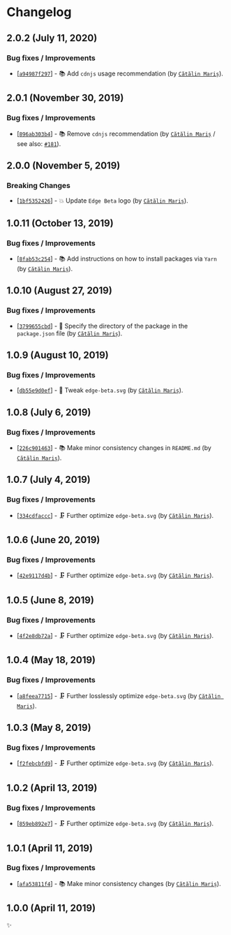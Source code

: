 <!-- markdownlint-disable line-length -->

Changelog
=========

2.0.2 (July 11, 2020)
---------------------

### Bug fixes / Improvements

* [[`a94987f297`](https://github.com/alrra/browser-logos/commit/a94987f29719142668cdf960b3f624ce1a3c6aa8)] - 📚 Add `cdnjs` usage recommendation (by [`Cătălin Mariș`](https://github.com/alrra)).

2.0.1 (November 30, 2019)
-------------------------

### Bug fixes / Improvements

* [[`896ab303b4`](https://github.com/alrra/browser-logos/commit/896ab303b43decd25c518ea5dc0081e6974d344a)] - 📚 Remove `cdnjs` recommendation (by [`Cătălin Mariș`](https://github.com/alrra) / see also: [`#181`](https://github.com/alrra/browser-logos/issues/181)).

2.0.0 (November 5, 2019)
------------------------

### Breaking Changes

* [[`1bf5352426`](https://github.com/alrra/browser-logos/commit/1bf5352426f6a1784eaa6af706d89aee01668cb7)] - 💥 Update `Edge Beta` logo (by [`Cătălin Mariș`](https://github.com/alrra)).

1.0.11 (October 13, 2019)
-------------------------

### Bug fixes / Improvements

* [[`8fab53c254`](https://github.com/alrra/browser-logos/commit/8fab53c2544fe45642f4b330f21c426a07c63367)] - 📚 Add instructions on how to install packages via `Yarn` (by [`Cătălin Mariș`](https://github.com/alrra)).

1.0.10 (August 27, 2019)
------------------------

### Bug fixes / Improvements

* [[`3799655cbd`](https://github.com/alrra/browser-logos/commit/3799655cbde62ea2de2a8a2b12a6123edae087b1)] - 🔧 Specify the directory of the package in the `package.json` file (by [`Cătălin Mariș`](https://github.com/alrra)).

1.0.9 (August 10, 2019)
-----------------------

### Bug fixes / Improvements

* [[`db55e9d0ef`](https://github.com/alrra/browser-logos/commit/db55e9d0ef91f74db831cf5e1aceaee3c9fe797c)] - 🔧 Tweak `edge-beta.svg` (by [`Cătălin Mariș`](https://github.com/alrra)).

1.0.8 (July 6, 2019)
--------------------

### Bug fixes / Improvements

* [[`226c901463`](https://github.com/alrra/browser-logos/commit/226c9014633a3282758019e78ef294c3f56eaa79)] - 📚 Make minor consistency changes in `README.md` (by [`Cătălin Mariș`](https://github.com/alrra)).

1.0.7 (July 4, 2019)
--------------------

### Bug fixes / Improvements

* [[`334cdfaccc`](https://github.com/alrra/browser-logos/commit/334cdfaccc4e3001b0e06f508a4b447252330453)] - 🗜 Further optimize `edge-beta.svg` (by [`Cătălin Mariș`](https://github.com/alrra)).

1.0.6 (June 20, 2019)
---------------------

### Bug fixes / Improvements

* [[`42e9117d4b`](https://github.com/alrra/browser-logos/commit/42e9117d4b9daa99f2425dea49a65d6827511b6a)] - 🗜️ Further optimize `edge-beta.svg` (by [`Cătălin Mariș`](https://github.com/alrra)).

1.0.5 (June 8, 2019)
--------------------

### Bug fixes / Improvements

* [[`4f2e8db72a`](https://github.com/alrra/browser-logos/commit/4f2e8db72a78cef59b356504385a15d466340870)] - 🗜️ Further optimize `edge-beta.svg` (by [`Cătălin Mariș`](https://github.com/alrra)).

1.0.4 (May 18, 2019)
--------------------

### Bug fixes / Improvements

* [[`a8feea7715`](https://github.com/alrra/browser-logos/commit/a8feea77158e4b66f12d93e965ca0ce7589ba3c1)] - 🗜️ Further losslessly optimize `edge-beta.svg` (by [`Cătălin Mariș`](https://github.com/alrra)).

1.0.3 (May 8, 2019)
-------------------

### Bug fixes / Improvements

* [[`f2febcbfd9`](https://github.com/alrra/browser-logos/commit/f2febcbfd9d98144dc3e21e77bc9f9a4778be9f9)] - 🗜️ Further optimize `edge-beta.svg` (by [`Cătălin Mariș`](https://github.com/alrra)).

1.0.2 (April 13, 2019)
----------------------

### Bug fixes / Improvements

* [[`859eb892e7`](https://github.com/alrra/browser-logos/commit/859eb892e7ad91cfef1a9b4dc3c2330f803d75a9)] - 🗜️ Further optimize `edge-beta.svg` (by [`Cătălin Mariș`](https://github.com/alrra)).

1.0.1 (April 11, 2019)
----------------------

### Bug fixes / Improvements

* [[`afa53811f4`](https://github.com/alrra/browser-logos/commit/afa53811f46d34a6f85fe67b73561933586063fa)] - 📚 Make minor consistency changes (by [`Cătălin Mariș`](https://github.com/alrra)).

1.0.0 (April 11, 2019)
----------------------

✨
